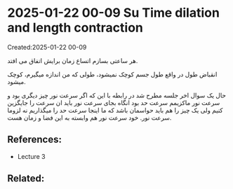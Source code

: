 # 2025-01-22 00-09 Su Time dilation and length contraction
Created:2025-01-22 00-09

هر ساعتی بسازم اتساع زمان برایش اتفاق می افتد.

انقباض طول در واقع طول جسم کوچک نمیشود، طولی که من اندازه میگیرم، کوچک میشود.

حال یک سوال اخر جلسه مطرح شد در رابطه با این که اگر سرعت نور چیز دیگری بود و سرعت نور ماکزیمم سرعت حد بود انگاه بجای سرعت نور باید ان سرعت را جایگزین کنیم ولی یک چیز را هم باید حواسمان باشد که ما اینجا سرعت حد را میگذاریم نه لزوما سرعت نور. خود سرعت نور هم وابسته به این فضا و زمان هست.
## References:
- Lecture 3

## Related:



